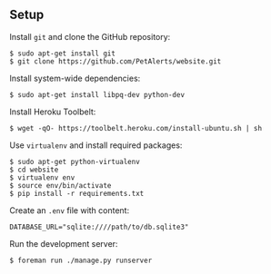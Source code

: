 ## Setup

Install `git` and clone the GitHub repository:
    
    $ sudo apt-get install git
    $ git clone https://github.com/PetAlerts/website.git

Install system-wide dependencies:

    $ sudo apt-get install libpq-dev python-dev

Install Heroku Toolbelt:

    $ wget -qO- https://toolbelt.heroku.com/install-ubuntu.sh | sh

Use `virtualenv` and install required packages:

    $ sudo apt-get python-virtualenv
    $ cd website
    $ virtualenv env
    $ source env/bin/activate
    $ pip install -r requirements.txt

Create an `.env` file with content:

    DATABASE_URL="sqlite:////path/to/db.sqlite3"

Run the development server:

    $ foreman run ./manage.py runserver
